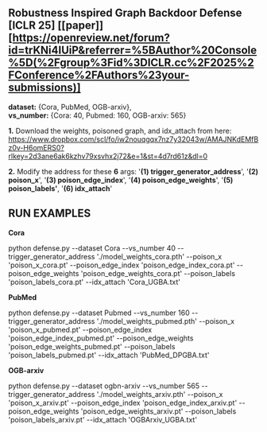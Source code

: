 ## Robustness Inspired Graph Backdoor Defense [ICLR 25] [\[paper\]][https://openreview.net/forum?id=trKNi4IUiP&referrer=%5BAuthor%20Console%5D(%2Fgroup%3Fid%3DICLR.cc%2F2025%2FConference%2FAuthors%23your-submissions)]

**dataset:** {Cora, PubMed, OGB-arxiv},  
**vs_number:** {Cora: 40, Pubmed: 160, OGB-arxiv: 565} 


**1.** Download the weights, poisoned graph, and idx_attach from here: https://www.dropbox.com/scl/fo/iw2nouqgqx7nz7y32043w/AMAJNKdEMfBz0v-H6omERS0?rlkey=2d3ane6ak6kzhv79xsvhx2j72&e=1&st=4d7rd61z&dl=0

  
  

**2.** Modify the address for these **6** args: '**(1) trigger_generator_address**', '**(2) poison_x**', '**(3) poison_edge_index**', '**(4) poison_edge_weights**', '**(5) poison_labels'**, '**(6) idx_attach**'

## RUN EXAMPLES

 

**Cora**

  

python defense.py --dataset Cora --vs_number 40 --trigger_generator_address './model_weights_cora.pth' --poison_x 'poison_x_cora.pt' --poison_edge_index 'poison_edge_index_cora.pt' --poison_edge_weights 'poison_edge_weights_cora.pt' --poison_labels 'poison_labels_cora.pt' --idx_attach 'Cora_UGBA.txt'

  

**PubMed**

  

python defense.py --dataset Pubmed --vs_number 160 --trigger_generator_address './model_weights_pubmed.pth' --poison_x 'poison_x_pubmed.pt' --poison_edge_index 'poison_edge_index_pubmed.pt' --poison_edge_weights 'poison_edge_weights_pubmed.pt' --poison_labels 'poison_labels_pubmed.pt' --idx_attach 'PubMed_DPGBA.txt'

  

**OGB-arxiv**

  

python defense.py --dataset ogbn-arxiv --vs_number 565 --trigger_generator_address './model_weights_arxiv.pth' --poison_x 'poison_x_arxiv.pt' --poison_edge_index 'poison_edge_index_arxiv.pt' --poison_edge_weights 'poison_edge_weights_arxiv.pt' --poison_labels 'poison_labels_arxiv.pt' --idx_attach 'OGBArxiv_UGBA.txt'


